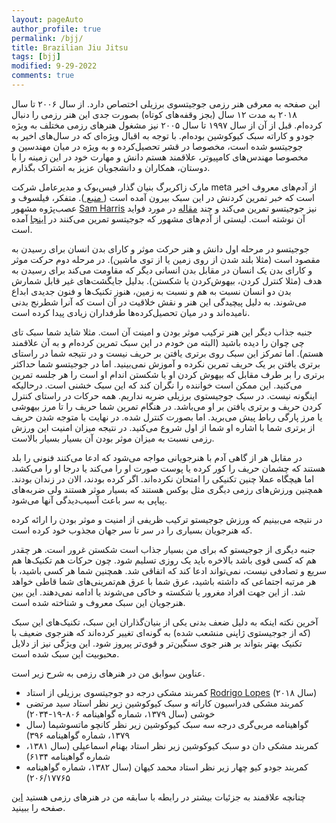 ```yaml
---
layout: pageAuto
author_profile: true
permalink: /bjj/
title: Brazilian Jiu Jitsu
tags: [bjj]
modified: 9-29-2022
comments: true
---
```


این صفحه به معرفی هنر رزمی جوجیتسوی برزیلی اختصاص دارد. از سال ۲۰۰۶ تا سال ۲۰۱۸ به مدت ۱۲ سال (بجز وقفه‌های کوتاه) بصورت جدی این هنر رزمی را دنبال کرده‌ام. قبل از آن از سال ۱۹۹۷ تا سال ۲۰۰۵ نیز مشغول هنرهای رزمی مختلف به ویژه جودو و کاراته سبک کیوکوشین بوده‌ام. با توجه به اقبال ویژه‌ای که در سال‌های اخیر به جوجیتسو شده است، مخصوصا در قشر تحصیل‌کرده و به ویژه در میان مهندسین و مخصوصا مهندس‌های کامپیوتر، علاقمند هستم دانش و مهارت خود در این زمینه را با دوستان، همکاران و دانشجویان عزیز به اشتراک بگذارم. 

مارک زاکربرگ بنیان گذار فیس‌بوک و مدیرعامل شرکت meta از آدم‌های معروف اخیر است که خبر تمرین کردنش در این سبک بیرون آمده است (<a href="https://grapplinginsider.com/mark-zuckerberg-trains-brazilian-jiu-jitsu/"> منبع </a>). متفکر، فیلسوف و عصب‌پژوه مشهور <a href="https://en.wikipedia.org/wiki/Sam_Harris">Sam Harris</a> نیز جوجیتسو تمرین می‌کند و چند <a href="https://www.samharris.org/blog/the-pleasures-of-drowning">مقاله</a> در مورد فواید آن نوشته است. لیستی از آدم‌های مشهور که جوجیتسو تمرین می‌کنند در <a href="https://www.letsrollbjj.com/celebrities-that-train-brazilian-jiu-jitsu/">اینجا</a> آمده است.

جوجیتسو در مرحله اول دانش و هنر حرکت موثر و کارای بدن انسان برای رسیدن به مقصود است (مثلا بلند شدن از روی زمین یا از توی ماشین). در مرحله دوم حرکت موثر و کارای بدن یک انسان در مقابل بدن انسانی دیگر که مقاومت می‌کند برای رسیدن به هدف (مثلا کنترل کردن، بیهوش‌کردن یا شکستن). بدلیل جایگشت‌های غیر قابل شمارش بدن دو انسان نسبت به هم و نسبت به زمین، هنوز تکنیک‌ها و فنون جدیدی ابداع می‌شوند. به دلیل پیچیدگی این هنر و نقش خلاقیت در آن است که آنرا شطرنج بدنی نامیده‌اند و در میان تحصیل‌کرده‌ها طرفداران زیادی پیدا کرده است.

جنبه جذاب دیگر این هنر ترکیب موثر بودن و امینت آن است. مثلا شاید شما سبک تای چی چوان را دیده باشید (البته من خودم در این سبک تمرین کرده‌ام و به آن علاقمند هستم). اما تمرکز این سبک روی برتری یافتن بر حریف نیست و در نتیجه شما در راستای برتری یافتن بر یک حریف تمرین نکرده و آموزش نمی‌بینید. اما در جوجیتسو شما حداکثر برتری را بر طرف مقابل که بیهوش کردن او یا شکستن اندام او است را هر جلسه تمرین می‌کنید. این ممکن است خواننده را نگران کند که این سبک خشنی است. درحالیکه اینگونه نیست. در سبک جوجیستوی برزیلی ضربه نداریم. همه حرکات در راستای کنترل کردن حریف و برتری یافتن بر او می‌باشد. در هنگام تمرین شما حریف را تا مرز بیهوشی یا مرز پارگی رباط پیش می‌برید. اما بصورت کنترل شده. در نهایت با متوجه شدن حریف از برتری شما با اشاره او شما از اول شروع می‌کنید. در نتیجه میزان امنیت این ورزش رزمی نسبت به میزان موثر بودن آن بسیار بسیار بالاست.

در مقابل هر از گاهی آدم با هنرجویانی مواجه می‌شود که ادعا می‌کنند فنونی را بلد هستند که چشمان حریف را کور کرده یا پوست صورت او را می‌کند یا درجا او را می‌کشد. اما هیچگاه عملا چنین تکنیکی را امتحان نکرده‌اند. اگر کرده بودند، الان در زندان بودند. همچنین ورزش‌های رزمی دیگری مثل بوکس هستند که بسیار موثر هستند ولی ضربه‌های پیاپی به سر باعث آسیب‌دیدگی آنها می‌شود.

در نتیجه می‌بینیم که ورزش جوجیستو ترکیب ظریفی از امنیت و موثر بودن را ارائه کرده که هنرجویان بسیاری را در سر تا سر جهان مجذوب خود کرده است.

جنبه دیگری از جوجیستو که برای من بسیار جذاب است شکستن غرور است. هر چقدر هم که کسی قوی باشد بالاخره باید یک روزی تسلیم شود. چون حرکات هم تکنیک‌ها هم سریع و تصادفی نیست، نمی‌تواند ادعا کند که اتفاقی شد. همچنین شما هر کسی باشید، با هر مرتبه اجتماعی که داشته باشید، عرق شما با عرق هم‌تمرینی‌های شما قاطی خواهد شد. از این جهت افراد مغرور یا شکسته و خاکی می‌شوند یا ادامه نمی‌دهند. این بین هنرجویان این سبک معروف و شناخته شده است. 

آخرین نکته اینکه به دلیل ضعف بدنی یکی از بنیان‌گذاران این سبک، تکنیک‌های این سبک (که از جوجیستوی ژاپنی منشعب شده) به گونه‌ای تغییر کرده‌اند که هنرجوی ضعیف با تکنیک بهتر بتواند بر هنر جوی سنگین‌تر و قوی‌تر پیروز شود. این ویژگی نیز از دلایل محبوبیت این سبک شده است.

عناوین سوابق من در هنرهای رزمی به شرح زیر است.

- کمربند مشکی درجه دو جوجیتسوی برزیلی از استاد <a href="https://graciebarra.com/redmond-wa/team/rodrigo-lopes/">Rodrigo Lopes</a> (سال ۲۰۱۸)
- کمربند مشکی فدراسیون کاراته و سبک کیوکوشین زیر نظر استاد سید مرتضی خوشی  (سال ۱۳۷۹، شماره گواهینامه ۸۰۶-۱۹-۲۰۳۴)
- گواهینامه مربی‌گری درجه سه سبک کیوکوشین زیر نظر کانچو ماتسوشیما (سال ۱۳۷۹، شماره گواهینامه ۳۹۶)
- کمربند مشکی دان دو سبک کیوکوشین زیر نظر استاد بهنام اسماعیلی  (سال ۱۳۸۱، شماره گواهینامه ۶۱۳۴)
- کمربند جودو کیو چهار زیر نظر استاد محمد کیهان (سال ۱۳۸۲، شماره گواهینامه ۲۰۶/۱۷۷۶۵)


چنانچه علاقمند به جزئیات بیشتر در رابطه با سابقه من در هنرهای رزمی هستید <a href="/ma"> این </a> صفحه را ببینید. 

